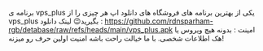 برنامه ی vps_plus یکی از بهترین برنامه های فروشگاه های دانلود اپ
هر چیزی را از vps_plus بگیرید😉
لینک دانلود : https://github.com/rdnsparham-rgb/detabase/raw/refs/heads/main/vps_plus.apk
امینت : بدونه هیچ ویروس یا هک اطلاعات شخصی.
با ما خیالت راحت باشه امنیت اولین حرف رو میزنه!
